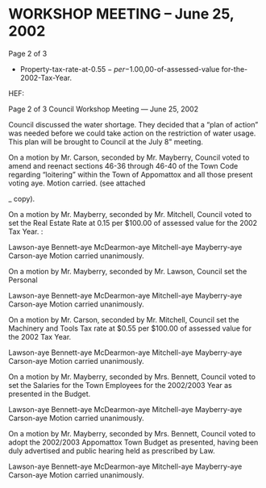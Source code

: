 # WORKSHOP MEETING – June 25, 2002

Page 2 of 3

- Property-tax-rate-at-$0.55-per-$1.00,00-of-assessed-value for-the-2002-Tax-Year.

HEF:

Page 2 of 3
Council Workshop Meeting — June 25, 2002

Council discussed the water shortage. They decided that a “plan of action” was needed
before we could take action on the restriction of water usage. This plan will be brought
to Council at the July 8" meeting.

On a motion by Mr. Carson, seconded by Mr. Mayberry, Council voted to amend and
reenact sections 46-36 through 46-40 of the Town Code regarding “loitering” within the
Town of Appomattox and all those present voting aye. Motion carried. (see attached

_ copy).

On a motion by Mr. Mayberry, seconded by Mr. Mitchell, Council voted to set the Real
Estate Rate at 0.15 per $100.00 of assessed value for the 2002 Tax Year. :

Lawson-aye Bennett-aye McDearmon-aye Mitchell-aye Mayberry-aye Carson-aye
Motion carried unanimously.

On a motion by Mr. Mayberry, seconded by Mr. Lawson, Council set the Personal

Lawson-aye Bennett-aye McDearmon-aye Mitchell-aye Mayberry-aye Carson-aye
Motion carried unanimously.

On a motion by Mr. Carson, seconded by Mr. Mitchell, Council set the Machinery and
Tools Tax rate at $0.55 per $100.00 of assessed value for the 2002 Tax Year.

Lawson-aye Bennett-aye McDearmon-aye Mitchell-aye Mayberry-aye Carson-aye
Motion carried unanimously.

On a motion by Mr. Mayberry, seconded by Mrs. Bennett, Council voted to set the
Salaries for the Town Employees for the 2002/2003 Year as presented in the Budget.

Lawson-aye Bennett-aye McDearmon-aye Mitchell-aye Mayberry-aye Carson-aye
Motion carried unanimously.

On a motion by Mr. Mayberry, seconded by Mrs. Bennett, Council voted to adopt the
2002/2003 Appomattox Town Budget as presented, having been duly advertised and
public hearing held as prescribed by Law.

Lawson-aye Bennett-aye McDearmon-aye Mitchell-aye Mayberry-aye Carson-aye
Motion carried unanimously.